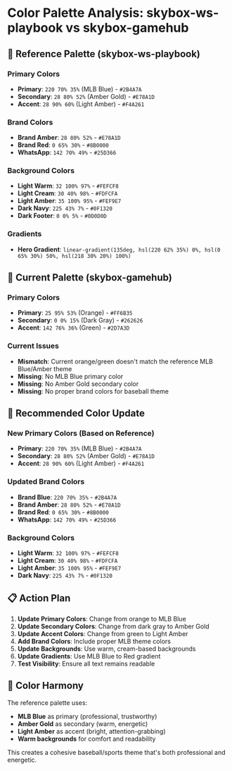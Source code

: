 # Color Palette Analysis: skybox-ws-playbook vs skybox-gamehub

## 🎨 **Reference Palette (skybox-ws-playbook)**

### **Primary Colors**
- **Primary**: `220 70% 35%` (MLB Blue) - `#2B4A7A`
- **Secondary**: `28 80% 52%` (Amber Gold) - `#E78A1D`
- **Accent**: `28 90% 60%` (Light Amber) - `#F4A261`

### **Brand Colors**
- **Brand Amber**: `28 80% 52%` - `#E78A1D`
- **Brand Red**: `0 65% 30%` - `#8B0000`
- **WhatsApp**: `142 70% 49%` - `#25D366`

### **Background Colors**
- **Light Warm**: `32 100% 97%` - `#FEFCF8`
- **Light Cream**: `30 40% 98%` - `#FDFCFA`
- **Light Amber**: `35 100% 95%` - `#FEF9E7`
- **Dark Navy**: `225 43% 7%` - `#0F1320`
- **Dark Footer**: `0 0% 5%` - `#0D0D0D`

### **Gradients**
- **Hero Gradient**: `linear-gradient(135deg, hsl(220 62% 35%) 0%, hsl(0 65% 30%) 50%, hsl(218 30% 20%) 100%)`

## 🎨 **Current Palette (skybox-gamehub)**

### **Primary Colors**
- **Primary**: `25 95% 53%` (Orange) - `#FF6B35`
- **Secondary**: `0 0% 15%` (Dark Gray) - `#262626`
- **Accent**: `142 76% 36%` (Green) - `#2D7A3D`

### **Current Issues**
- **Mismatch**: Current orange/green doesn't match the reference MLB Blue/Amber theme
- **Missing**: No MLB Blue primary color
- **Missing**: No Amber Gold secondary color
- **Missing**: No proper brand colors for baseball theme

## 🎯 **Recommended Color Update**

### **New Primary Colors (Based on Reference)**
- **Primary**: `220 70% 35%` (MLB Blue) - `#2B4A7A`
- **Secondary**: `28 80% 52%` (Amber Gold) - `#E78A1D`
- **Accent**: `28 90% 60%` (Light Amber) - `#F4A261`

### **Updated Brand Colors**
- **Brand Blue**: `220 70% 35%` - `#2B4A7A`
- **Brand Amber**: `28 80% 52%` - `#E78A1D`
- **Brand Red**: `0 65% 30%` - `#8B0000`
- **WhatsApp**: `142 70% 49%` - `#25D366`

### **Background Colors**
- **Light Warm**: `32 100% 97%` - `#FEFCF8`
- **Light Cream**: `30 40% 98%` - `#FDFCFA`
- **Light Amber**: `35 100% 95%` - `#FEF9E7`
- **Dark Navy**: `225 43% 7%` - `#0F1320`

## 📋 **Action Plan**

1. **Update Primary Colors**: Change from orange to MLB Blue
2. **Update Secondary Colors**: Change from dark gray to Amber Gold
3. **Update Accent Colors**: Change from green to Light Amber
4. **Add Brand Colors**: Include proper MLB theme colors
5. **Update Backgrounds**: Use warm, cream-based backgrounds
6. **Update Gradients**: Use MLB Blue to Red gradient
7. **Test Visibility**: Ensure all text remains readable

## 🎨 **Color Harmony**

The reference palette uses:
- **MLB Blue** as primary (professional, trustworthy)
- **Amber Gold** as secondary (warm, energetic)
- **Light Amber** as accent (bright, attention-grabbing)
- **Warm backgrounds** for comfort and readability

This creates a cohesive baseball/sports theme that's both professional and energetic.
